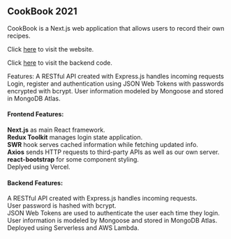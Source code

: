 ## CookBook 2021

CookBook is a Next.js web application that allows users to record their own recipes.

Click [here](https://cookbook-nextjs.vercel.app/) to visit the website.

Click [here](https://github.com/cxnld/CookBook-API) to visit the backend code.

Features:
A RESTful API created with Express.js handles incoming requests
Login, register and authentication using JSON Web Tokens with passwords encrypted with bcrypt.
User information modeled by Mongoose and stored in MongoDB Atlas.

#### Frontend Features:

**Next.js** as main React framework.<br/>
**Redux Toolkit** manages login state application.<br/>
**SWR** hook serves cached information while fetching updated info.<br/>
**Axios** sends HTTP requests to third-party APIs as well as our own server.<br/>
**react-bootstrap** for some component styling.<br/>
Deplyed using Vercel.

#### Backend Features:
A RESTful API created with Express.js handles incoming requests.<br/>
User password is hashed with bcrypt.<br/>
JSON Web Tokens are used to authenticate the user each time they login.<br/>
User information is modeled by Mongoose and stored in MongoDB Atlas.<br/>
Deployed using Serverless and AWS Lambda.<br/>